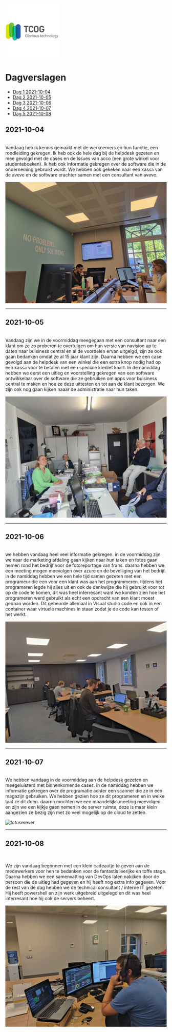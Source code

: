 ![logoTCOG](images/TCOGlogo.jfif)

# Dagverslagen

* [Dag 1  2021-10-04](#2021-10-04)
* [Dag 2  2021-10-05](#2021-10-05)
* [Dag 3  2021-10-06](#2021-10-06)
* [Dag 4  2021-10-07](#2021-10-07)
* [Dag 5  2021-10-08](#2021-10-08)

## 2021-10-04

<br>
Vandaag heb ik kennis gemaakt met de werknemers en hun functie, een rondleiding gekregen. Ik heb ook de hele dag bij de helpdesk gezeten en mee gevolgd met de cases en de Issues van acco (een grote winkel voor studenteboeken). Ik heb ook informatie gekregen over de software die in de onderneming gebruikt wordt. We hebben ook gekeken naar een kassa van de aveve en de software erachter samen met een consultant van aveve.

![dagverslagfoto#1](images/helpdesk.jpg)

<hr>

## 2021-10-05

<br>
Vandaag zijn we in de voormiddag meegegaan met een consultant naar een klant om ze zo proberen te overtuigen om hun versie van navision up te daten naar buisiness central en al de voordelen ervan uitgelgd, zijn ze ook gaan bedanken omdat ze al 15 jaar klant zijn. Daarna hebben we een case gevolgd aan de helpdesk van een winkel die een extra knop nodig had op een kassa voor te betalen met een speciale krediet kaart. In de namiddag hebben we eerst een uitleg en voorstelling gekregen van een software ontwikkelaar over de software die ze gebruiken om apps voor buisiness central te maken en hoe ze deze uittesten en tot aan de klant bezorgen.
We zijn ook nog gaan kijken naaar de administratie naar hun taken.

![dagerslagfoto#2](images/bezoekklant.jpg)

<hr>

## 2021-10-06

<br>
we hebben vandaag heel veel informatie gekregen. in de voormiddag zijn we naar de marketing afdeling gaan kijken naar hun taken en fotos gaan nemen rond het bedrijf voor de fotoreportage van frans. daarna hebben we een meeting mogen meevolgen over azure en de beveiliging van het bedrijf. in de namiddag hebben we een hele tijd samen gezeten met een programeur die een voor een klant was aan het programmeren. tijdens het programeren legde hij alles uit en ook de denkwijze die hij gebruikt voor tot op de code te komen, dit was heel interresant want we konden zien hoe het programeren werd gebruikt als echt een opdracht van een klant moest gedaan worden. Dit gebeurde allemaal in Visual studio code en ook in een container waar virtuele machines in staan zodat je de code kan testen of het werkt.

![fotodag3](images/fotoDAG3.jpg)
<hr>

## 2021-10-07

<br>
We hebben vandaag in de voormiddag aan de helpdesk gezeten en meegeluisterd met binnenkomende cases. in de namiddag hebben we informatie gekregen over de programatie achter een scanner die ze in een magazijn gebruiken. We hebben gezien hoe ze dit programeren en in welke taal ze dit doen.
daarna mochten we een maandelijks meeting meevolgen en zijn we een kijkje gaan nemen in de server ruimte, deze is maar klein aangezien ze bezig zijn met zo veel mogelijk op de cloud te zetten.

![fotoserever](images/fotoserver.jpg)
<hr>

## 2021-10-08

<br>

We zijn vandaag begonnen met een klein cadeautje te geven aan de medewerkers voor hen te bedanken voor de fantastis leerijke en toffe stage. Daarna hebben we een samenvatting van DevOps laten nakijken door de persoon die de uitleg had gegeven en hij heeft nog extra info gegeven. Voor de rest van de dag hebben we de technical consultant / interne IT gezeten. Hij heeft powershell en zijn werk uitgebreid uitgelegd en dit was heel interresant hoe hij ook de servers beheert.

![fotodag8](images/foto8.jpg)

